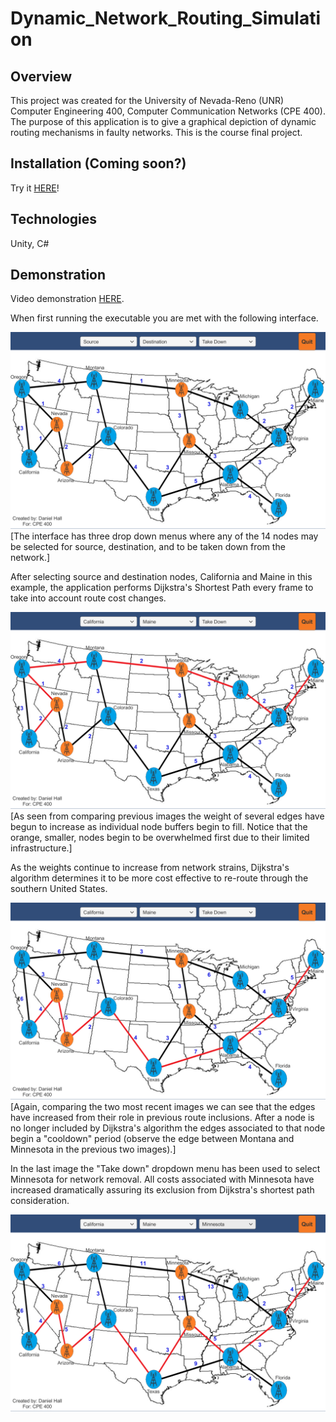 # Dynamic_Network_Routing_Simulation

## Overview
This project was created for the University of Nevada-Reno (UNR) Computer Engineering 400, Computer Communication Networks (CPE 400). The purpose of this application is to give a graphical depiction of dynamic routing mechanisms in faulty networks. This is the course final project. 

## Installation (Coming soon?) 
Try it [HERE](https://youtu.be/KrUlkqlOAHc)!

## Technologies
Unity, C#

## Demonstration
Video demonstration [HERE](https://youtu.be/KrUlkqlOAHc).

When first running the executable you are met with the following interface.

![Image of interface](/images/1.PNG)
[The interface has three drop down menus where any of the 14 nodes may be selected for source, destination, and to be taken down from the network.]

After selecting source and destination nodes, California and Maine in this example, the application performs Dijkstra's Shortest Path every frame to take into account route cost changes.

![Image of interface](/images/2.PNG)
[As seen from comparing previous images the weight of several edges have begun to increase as individual node buffers begin to fill. Notice that the orange, smaller, nodes begin to be overwhelmed first due to their limited infrastructure.]

As the weights continue to increase from network strains, Dijkstra's algorithm determines it to be more cost effective to re-route through the southern United States.

![Image of interface](/images/3.PNG)
[Again, comparing the two most recent images we can see that the edges have increased from their role in previous route inclusions. After a node is no longer included by Dijkstra's algorithm the edges associated to that node begin a "cooldown" period (observe the edge between Montana and Minnesota in the previous two images).]

In the last image the "Take down" dropdown menu has been used to select Minnesota for network removal. All costs associated with Minnesota have increased dramatically assuring its exclusion from Dijkstra's shortest path consideration.

![Image of interface](/images/4.PNG)
